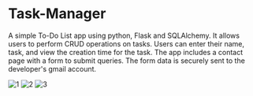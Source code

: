 # Task-Manager
A simple To-Do List app using python, Flask and SQLAlchemy. It allows users to perform CRUD operations on tasks. Users can enter their name, task, and view the creation time for the task. The app includes a contact page with a form to submit queries. The form data is securely sent to the developer's gmail account.

![1](https://user-images.githubusercontent.com/116371572/222083396-42ed8bf9-405e-46f1-a58d-11176dae9b3c.png)
![2](https://user-images.githubusercontent.com/116371572/222083417-afb7b7e9-56af-409b-a824-c8413f410760.png)
![3](https://user-images.githubusercontent.com/116371572/222083429-941a14c3-7ac5-429e-bb1a-d321bf2da467.png)
